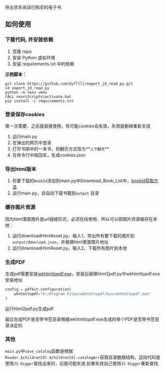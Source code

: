 导出京东阅读已购买的电子书

## 如何使用

### 下载代码, 并安装依赖

1. 克隆 repo
2. 安装 Python 虚拟环境
3. 安装 requirements.txt 中的依赖

**示例脚本：**

```
git clone https://github.com/dyfllll/export_jd_read_py.git
cd export_jd_read_py
python -m venv venv
CALL venv\Scripts\activate.bat
pip install -r requirements.txt
```

### 登录保存cookies

第一次需要，之后就直接使用，有可能cookies会失效，失效就删掉重新生成

1. 运行main.py
2. 在弹出的网页中登录
3. 打开书架中的一本书，将翻页方式改为**`上下翻页`**
4. 在命令行中按回车，生成cookies.json

### 导出html版本

1. 将要下载的`bookId`添加到main.py中Download_Book_List中，[bookId获取方法](https://github.com/goodwjf/export_jd_read)
2. 运行main.py，会自动下载书籍到`output` 目录

### 缓存图片资源

因为html里面图片是url链接形式，必须在线使用，所以可以把图片资源缓存在本地：

1. 运行downloadHtmlAsset.py，输入1，导出所有要下载的图片到`output/download.json`，并替换html里面图片地址
2. 运行downloadHtmlAsset.py，输入2，下载所有图片到本地

### 生成PDF

生成pdf需要安装[wkhtmltopdf.exe](https://wkhtmltopdf.org/downloads.html)，安装后替换html2pdf.py中wkhtmltopdf.exe安装地址

```python
config = pdfkit.configuration(
    wkhtmltopdf="D:/Program Files/wkhtmltopdf/bin/wkhtmltopdf.exe"
)
```

运行html2pdf.py生成pdf

最后生成PDF是否带书签目录根据wkhtmltopdf.exe生成的单个PDF是否带书签目录决定的

### 其他

`main.py`中`save_catalog`函数是根据`Reader.$children[0].$children[0].catalogArr`获取目录数据结构，这段代码是使用`JS Digger`查找出来的，后面可能失效,如果失效自己使用`JS Digger`重新查找




